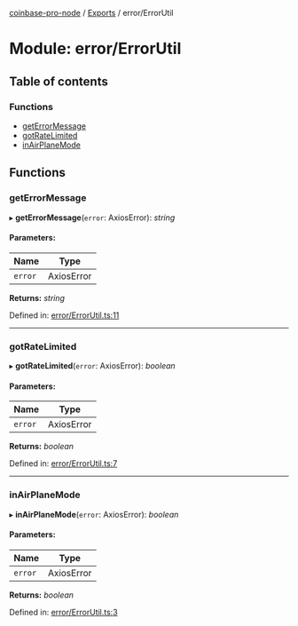 [coinbase-pro-node](../README.md) / [Exports](../modules.md) / error/ErrorUtil

# Module: error/ErrorUtil

## Table of contents

### Functions

- [getErrorMessage](error_errorutil.md#geterrormessage)
- [gotRateLimited](error_errorutil.md#gotratelimited)
- [inAirPlaneMode](error_errorutil.md#inairplanemode)

## Functions

### getErrorMessage

▸ **getErrorMessage**(`error`: AxiosError): _string_

#### Parameters:

| Name    | Type       |
| ------- | ---------- |
| `error` | AxiosError |

**Returns:** _string_

Defined in: [error/ErrorUtil.ts:11](https://github.com/bennycode/coinbase-pro-node/blob/3350621/src/error/ErrorUtil.ts#L11)

---

### gotRateLimited

▸ **gotRateLimited**(`error`: AxiosError): _boolean_

#### Parameters:

| Name    | Type       |
| ------- | ---------- |
| `error` | AxiosError |

**Returns:** _boolean_

Defined in: [error/ErrorUtil.ts:7](https://github.com/bennycode/coinbase-pro-node/blob/3350621/src/error/ErrorUtil.ts#L7)

---

### inAirPlaneMode

▸ **inAirPlaneMode**(`error`: AxiosError): _boolean_

#### Parameters:

| Name    | Type       |
| ------- | ---------- |
| `error` | AxiosError |

**Returns:** _boolean_

Defined in: [error/ErrorUtil.ts:3](https://github.com/bennycode/coinbase-pro-node/blob/3350621/src/error/ErrorUtil.ts#L3)
